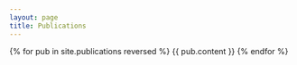 ```yaml
---
layout: page
title: Publications
---
```


{% for pub in site.publications reversed %}
  {{ pub.content }}
{% endfor %}
